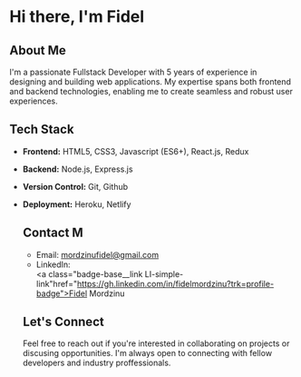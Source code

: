 # Hi there, I'm Fidel

## About Me
I'm a passionate Fullstack Developer with 5 years of experience in designing and building web applications. My expertise spans both frontend and backend technologies, enabling me to create seamless and robust user experiences.

## Tech Stack
- **Frontend:** HTML5, CSS3, Javascript (ES6+), React.js, Redux
- **Backend:** Node.js, Express.js
- **Version Control:** Git, Github
- **Deployment:** Heroku, Netlify

  ## Contact M
  - Email: mordzinufidel@gmail.com
  - LinkedIn:<div class="badge-base LI-profile-badge" data-locale="en_US" data-size="medium" data-theme="dark" data-type="VERTICAL" data-vanity="fidelmordzinu" data-version="v1"><a class="badge-base__link LI-simple-link"href="https://gh.linkedin.com/in/fidelmordzinu?trk=profile-badge">Fidel Mordzinu</a></div>
 
              
  ## Let's Connect
  Feel free to reach out if you're interested in collaborating on projects or discusing opportunities. I'm always open to connecting with fellow developers and industry proffessionals. 
